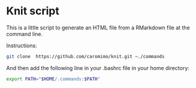 # Knit script

This is a little script to generate an HTML file from a RMarkdown file at the command line.

Instructions:
```sh
git clone  https://github.com/caromimo/knit.git ~./commands
```
And then add the following line in your .bashrc file in your home directory:
```sh
export PATH="$HOME/.commands:$PATH"
```
